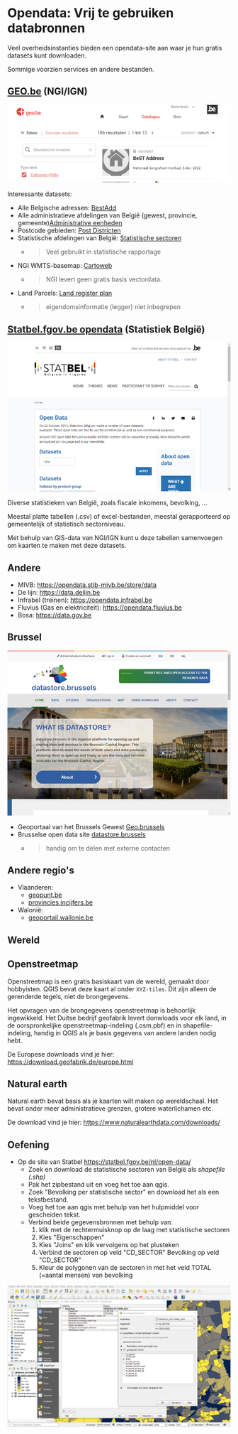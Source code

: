 Opendata: Vrij te gebruiken databronnen
=================================

Veel overheidsinstanties bieden een opendata-site aan waar je hun gratis datasets kunt downloaden.

Sommige voorzien services en andere bestanden.

## [GEO.be](https://www.geo.be/) (NGI/IGN)

![GEO.be](../img/4_opendata/geobe.png)

Interessante datasets:

- Alle Belgische adressen: [BestAdd](https://www.geo.be/catalog/details/ca0fd5c0-8146-11e9-9012-482ae30f98d9?l=en)
- Alle administratieve afdelingen van België (gewest, provincie, gemeente)[Administrative eenheden](https://www.geo.be/catalog/details/63b98ade-71dc-11eb-8bf5-3448ed25ad7c?l=en)
- Postcode gebieden: [Post Districten](https://www.geo.be/catalog/details/9738c7c0-5255-11ea-8895-34e12d0f0423?l=en)
- Statistische afdelingen van België: [Statistische sectoren](https://www.geo.be/catalog/details/d5f503fe-c228-48a6-9f00-927c95bbd450?l=en)
   -  > Veel gebruikt in statistische rapportage
- NGI WMTS-basemap: [Cartoweb](https://www.geo.be/catalog/details/0fdbe090-bd35-41b1-8835-823eb769eaee?l=en)
    - > NGI levert geen gratis basis vectordata.
- Land Parcels: [Land register plan](https://www.geo.be/catalog/details/65132770-71dc-11eb-b166-3448ed25ad7c?l=en)
  - > eigendomsinformatie (legger) niet inbegrepen


## [Statbel.fgov.be opendata](https://statbel.fgov.be/en/open-data) (Statistiek België)

![Statbel.fgov.be](../img/4_opendata/statbel.png)

Diverse statistieken van België, zoals fiscale inkomens, bevolking, ...

Meestal platte tabellen (.csv) of excel-bestanden, meestal gerapporteerd op gemeentelijk of statistisch sectorniveau.

Met behulp van GIS-data van NGI/IGN kunt u deze tabellen samenvoegen om kaarten te maken met deze datasets. 

## Andere

- MIVB: <https://opendata.stib-mivb.be/store/data>
- De lijn: <https://data.delijn.be>
- Infrabel (treinen): <https://opendata.infrabel.be>
- Fluvius (Gas en elektriciteit): <https://opendata.fluvius.be>
- Bosa: <https://data.gov.be>

## Brussel
![datastore.brussels](../img/4_opendata/datastore.png)

- Geoportaal van het Brussels Gewest [Geo.brussels](http://Geo.brussels)
- Brusselse open data site [datastore.brussels](https://datastore.brussels)
  - > handig om te delen met externe contacten

## Andere regio's

- Vlaanderen:   
  - [geopunt.be](https://www.geopunt.be/catalogus)
  - [provincies.incijfers.be](https://provincies.incijfers.be/)
- Walonië: 
  -  [geoportail.wallonie.be](https://geoportail.wallonie.be/)


## Wereld

## Openstreetmap 

Openstreetmap is een gratis basiskaart van de wereld, gemaakt door hobbyisten. QGIS bevat deze kaart al onder `XYZ-tiles`. Dit zijn alleen de gerenderde tegels, niet de brongegevens.

Het opvragen van de brongegevens openstreetmap is behoorlijk ingewikkeld.
Het Duitse bedrijf geofabrik levert donwloads voor elk land, in de oorspronkelijke openstreetmap-indeling (.osm.pbf) en in shapefile-indeling, handig in QGIS als je basis gegevens van andere landen nodig hebt.

De Europese downloads vind je hier:
<https://download.geofabrik.de/europe.html> 

## Natural earth

Natural earth bevat basis als je kaarten wilt maken op wereldschaal. 
Het bevat onder meer administratieve  grenzen, grotere waterlichamen etc. 

De download vind je hier: 
<https://www.naturalearthdata.com/downloads/>

## Oefening

- Op de site van Statbel <https://statbel.fgov.be/nl/open-data/>
   - Zoek en download de statistische sectoren van België als *shapefile (.shp)*
   - Pak het zipbestand uit en voeg het toe aan qgis.
   - Zoek "Bevolking per statistische sector" en download het als een tekstbestand.
   - Voeg het toe aan qgis met behulp van het hulpmiddel voor gescheiden tekst.
   - Verbind beide gegevensbronnen met behulp van:
     1) klik met de rechtermuisknop op de laag met statistische sectoren
     2) Kies "Eigenschappen"
     3) Kies "Joins" en klik vervolgens op het plusteken
     4) Verbind de sectoren op veld "CD_SECTOR" Bevolking op veld "CD_SECTOR"
     5) Kleur de polygonen van de sectoren in met het veld TOTAL (=aantal mensen) van bevolking
   
![Joins in QGIS](../img/4_opendata/joins.png)